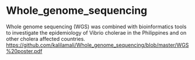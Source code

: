 # Whole_genome_sequencing
Whole genome sequencing (WGS) was combined with bioinformatics tools to investigate the epidemiology of Vibrio cholerae in the Philippines and on other cholera affected countries.
https://github.com/kalilamali/Whole_genome_sequencing/blob/master/WGS%20poster.pdf
